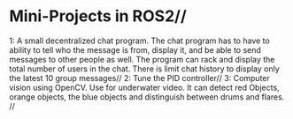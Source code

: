 # Mini-Projects in ROS2//
1: A small decentralized chat program. The chat program has to have to ability to tell who the message is from, display it, and be able to send messages to other people as well. The program can rack and display the total number of users in the chat. There is limit chat history to display only the latest 10 group messages//
2: Tune the PID controller//
3: Computer vision using OpenCV. Use for underwater video. It can detect red Objects, orange objects, the blue objects and distinguish between drums and flares. //
